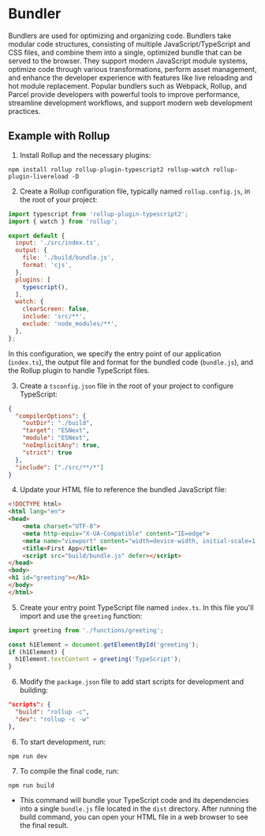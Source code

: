 # Bundler
Bundlers are used for optimizing and organizing code. Bundlers take modular code structures, consisting of multiple JavaScript/TypeScript and CSS files, and combine them into a single, optimized bundle that can be served to the browser. They support modern JavaScript module systems, optimize code through various transformations, perform asset management, and enhance the developer experience with features like live reloading and hot module replacement. Popular bundlers such as Webpack, Rollup, and Parcel provide developers with powerful tools to improve performance, streamline development workflows, and support modern web development practices.

## Example with Rollup

1. Install Rollup and the necessary plugins:
```shell
npm install rollup rollup-plugin-typescript2 rollup-watch rollup-plugin-livereload -D
```

2. Create a Rollup configuration file, typically named `rollup.config.js`, in the root of your project:
```javascript
import typescript from 'rollup-plugin-typescript2';
import { watch } from 'rollup';

export default {
  input: './src/index.ts',
  output: {
    file: './build/bundle.js',
    format: 'cjs',
  },
  plugins: [
    typescript(),
  ],
  watch: {
    clearScreen: false,
    include: 'src/**',
    exclude: 'node_modules/**',
  },
};

```

In this configuration, we specify the entry point of our application (`index.ts`), the output file and format for the bundled code (`bundle.js`), and the Rollup plugin to handle TypeScript files.

3. Create a `tsconfig.json` file in the root of your project to configure TypeScript:
```json
{
  "compilerOptions": {
    "outDir": "./build",
    "target": "ESNext",
    "module": "ESNext",
    "noImplicitAny": true,
    "strict": true
  },
  "include": ["./src/**/*"]
}
```

4. Update your HTML file to reference the bundled JavaScript file:
```html
<!DOCTYPE html>
<html lang="en">
<head>
    <meta charset="UTF-8">
    <meta http-equiv="X-UA-Compatible" content="IE=edge">
    <meta name="viewport" content="width=device-width, initial-scale=1.0">
    <title>First App</title>
    <script src="build/bundle.js" defer></script>
</head>
<body>
<h1 id="greeting"></h1>
</body>
</html>
```

5. Create your entry point TypeScript file named `index.ts`. In this file you'll import and use the `greeting` function:
```typescript
import greeting from './functions/greeting';

const h1Element = document.getElementById('greeting');
if (h1Element) {
  h1Element.textContent = greeting('TypeScript');
}
```

6. Modify the `package.json` file to add start scripts for development and building:
```json
"scripts": {
  "build": "rollup -c",
  "dev": "rollup -c -w"
},
```

6. To start development, run:
```shell
npm run dev
```
7. To compile the final code, run:
```shell
npm run build
```
  - This command will bundle your TypeScript code and its dependencies into a single `bundle.js` file located in the `dist` directory. After running the build command, you can open your HTML file in a web browser to see the final result.

